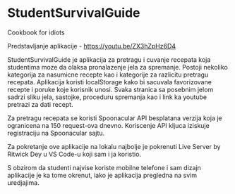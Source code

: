 # StudentSurvivalGuide
Cookbook for idiots

Predstavljanje aplikacije - https://youtu.be/ZX3hZpHz6D4

StudentSurvivalGuide je aplikacija za pretragu i cuvanje recepata koja studentima moze da olaksa pronalazenje jela za spremanje.
Postoji nekoliko kategorija za nasumicne recepte kao i kategorije za razlicitu pretragu recepata.
Aplikacija koristi localStorage kako bi sacuvala favorizovane recepte i poruke koje korisnik unosi.
Svaka stranica sa posebnim jelom sadrzi sliku jela, sastojke, proceduru spremanja kao i link ka youtube pretrazi za dati recept.

Za pretragu recepata se koristi Spoonacular API besplatana verzija koja je ogranicena na 150 request-ova dnevno.
Koriscenje API kljuca iziskuje registraciju na Spoonacular sajtu.

Za pokretanje ove aplikacije na lokalu najbolje je pokrenuti Live Server by Ritwick Dey u VS Code-u koji sam i ja koristio.

S obzirom da studenti najvise koriste mobilne telefone i sam dizajn aplikacije je ka tome okrenut, iako je aplikacija pregledna na svim uredjajima.
